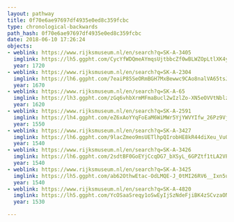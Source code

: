 ```yaml
---
layout: pathway
title: 0f70e6ae97697df4935e0ed8c359fcbc
type: chronological-backwards
path_hash: 0f70e6ae97697df4935e0ed8c359fcbc
date: 2018-06-10 17:26:24
objects:
- weblink: https://www.rijksmuseum.nl/en/search?q=SK-A-3405
  imglink: https://lh5.ggpht.com/CycYfWDQmeAYmqsUjtbbcZf0wBLWZOpLtlXK4y8xQk1lvpVZSLeF4rjKbMOyGVkK1gsV4dbuT3CXDLc672pBNwFeTvA=s200
  year: 1720
- weblink: https://www.rijksmuseum.nl/en/search?q=SK-A-2304
  imglink: https://lh6.ggpht.com/7eaiP85SeORmBGH7MxBewwc9CAo8nalVA65tsJTyNIp-O8SDj6DHRJf9GKvM5Z_rHA1LPClkRNJ4_WGCy5gU-ta88fw=s200
  year: 1670
- weblink: https://www.rijksmuseum.nl/en/search?q=SK-A-65
  imglink: https://lh3.ggpht.com/zGq6vhbXrmMFmaBucl2wIzlZo-XN5eOVVtNblzToIPDuj7TmFvP-zUh4F1XnC9oZ-d7z0pEpPIwMzk5Of7BCM8EZUWI=s200
  year: 1620
- weblink: https://www.rijksmuseum.nl/en/search?q=SK-A-2591
  imglink: https://lh4.ggpht.com/eZ6xAoYYqFoEaM6WiMWr5YjYWVYIfw_26Pz9Vjqvc12spardmtsNcp1cd0YwB4CapA2eG0MEwUl12Lpko4Rd5d4qDA8=s200
  year: 1550
- weblink: https://www.rijksmuseum.nl/en/search?q=SK-A-3427
  imglink: https://lh6.ggpht.com/9lacZmeo9msUETlhpQIrobHE8kR44diXeu_VuO8Z-OxMNksBn81ttGlRhh0Ttpeo8YlrdDH9qvtRUYbHyrGpdzrRHCg=s200
  year: 1540
- weblink: https://www.rijksmuseum.nl/en/search?q=SK-A-3426
  imglink: https://lh6.ggpht.com/2sdtBF0GoEYjCcqDG7_bXSyL_6GPZtf1tLA2VPmEEmi0hdsluba6aONQCIGH3Kb2zV1NPaJgqrs9n6bmLLlowhp5EHyx=s200
  year: 1540
- weblink: https://www.rijksmuseum.nl/en/search?q=SK-A-3425
  imglink: https://lh5.ggpht.com/ab62OthwEtac-OdLMQE-J_0tMI26RV6__Ixn5uvM30NLCIy5uuPf7eRLGwsq9ljCtSbUII9mBlGbTJY_REJCXVoiRA=s200
  year: 1540
- weblink: https://www.rijksmuseum.nl/en/search?q=SK-A-4820
  imglink: https://lh5.ggpht.com/YcOSaaSreqy1oSwEyIjSzNdeFjiBK4zSCvzaON7fvc3jRB6UqsVlItVcwDPAK3rC4QOwPcCJ14ulDW4Y9Z8-WBWtwoM=s200
  year: 1530

---
```

